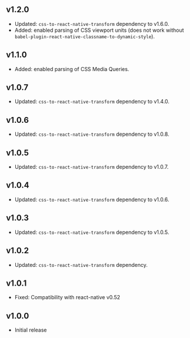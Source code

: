 ## v1.2.0

* Updated: `css-to-react-native-transform` dependency to v1.6.0.
* Added: enabled parsing of CSS viewport units (does not work without `babel-plugin-react-native-classname-to-dynamic-style`).

## v1.1.0

* Added: enabled parsing of CSS Media Queries.

## v1.0.7

* Updated: `css-to-react-native-transform` dependency to v1.4.0.

## v1.0.6

* Updated: `css-to-react-native-transform` dependency to v1.0.8.

## v1.0.5

* Updated: `css-to-react-native-transform` dependency to v1.0.7.

## v1.0.4

* Updated: `css-to-react-native-transform` dependency to v1.0.6.

## v1.0.3

* Updated: `css-to-react-native-transform` dependency to v1.0.5.

## v1.0.2

* Updated: `css-to-react-native-transform` dependency.

## v1.0.1

* Fixed: Compatibility with react-native v0.52

## v1.0.0

* Initial release
